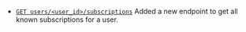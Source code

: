 * [`GET users/<user_id>/subscriptions`](/api/get-user-subscriptions)
  Added a new endpoint to get all known subscriptions for a user.
